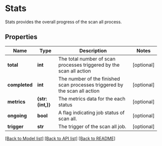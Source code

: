 # Stats

Stats provides the overall progress of the scan all process.

## Properties
Name | Type | Description | Notes
------------ | ------------- | ------------- | -------------
**total** | **int** | The total number of scan processes triggered by the scan all action | [optional] 
**completed** | **int** | The number of the finished scan processes triggered by the scan all action | [optional] 
**metrics** | **{str: (int,)}** | The metrics data for the each status | [optional] 
**ongoing** | **bool** | A flag indicating job status of scan all. | [optional] 
**trigger** | **str** | The trigger of the scan all job. | [optional] 

[[Back to Model list]](../README.md#documentation-for-models) [[Back to API list]](../README.md#documentation-for-api-endpoints) [[Back to README]](../README.md)


